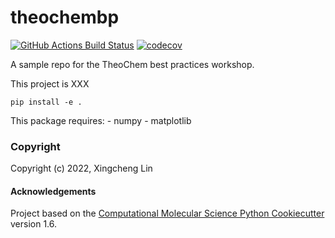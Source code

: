 theochembp
==============================
[//]: # (Badges)
[![GitHub Actions Build Status](https://github.com/REPLACE_WITH_OWNER_ACCOUNT/theochembp/workflows/CI/badge.svg)](https://github.com/REPLACE_WITH_OWNER_ACCOUNT/theochembp/actions?query=workflow%3ACI)
[![codecov](https://codecov.io/gh/REPLACE_WITH_OWNER_ACCOUNT/theochembp/branch/master/graph/badge.svg)](https://codecov.io/gh/REPLACE_WITH_OWNER_ACCOUNT/theochembp/branch/master)


A sample repo for the TheoChem best practices workshop.

This project is XXX

`pip install -e .`

This package requires:
    - numpy
    - matplotlib

### Copyright

Copyright (c) 2022, Xingcheng Lin


#### Acknowledgements
 
Project based on the 
[Computational Molecular Science Python Cookiecutter](https://github.com/molssi/cookiecutter-cms) version 1.6.
